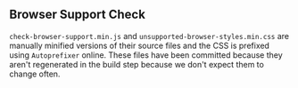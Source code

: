 ## Browser Support Check

`check-browser-support.min.js` and `unsupported-browser-styles.min.css` are manually minified versions of their source files and the CSS is prefixed using `Autoprefixer` online.
These files have been committed because they aren't regenerated in the build step because we don't expect them to change often.
